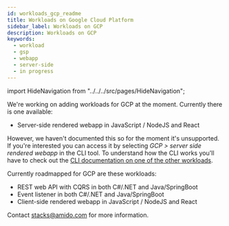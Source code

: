 ```yaml
---
id: workloads_gcp_readme
title: Workloads on Google Cloud Platform
sidebar_label: Workloads on GCP
description: Workloads on GCP
keywords:
  - workload
  - gsp
  - webapp
  - server-side
  - in progress
---
```


import HideNavigation  from "../../../src/pages/HideNavigation";

We're working on adding workloads for GCP at the moment. Currently there is one available:

- Server-side rendered webapp in JavaScript / NodeJS and React

However, we haven't documented this so for the moment it's unsupported. If you're interested you can access it by selecting *GCP > server side rendered webapp* in the CLI tool. To understand how the CLI works you'll have to check out the [CLI documentation on one of the other workloads](https://stacks.amido.com/docs/workloads/azure/frontend/cli_webapp_frameworks).

Currently roadmapped for GCP are these workloads:

- REST web API with CQRS in both C#/.NET and Java/SpringBoot
- Event listener in both C#/.NET and Java/SpringBoot
- Client-side rendered webapp in JavaScript / NodeJS and React

Contact stacks@amido.com for more information.

<HideNavigation next />
<HideNavigation prev />
